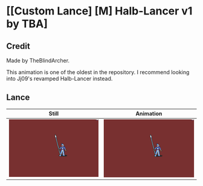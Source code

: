 # [\[Custom Lance\] \[M\] Halb-Lancer v1 by TBA]

## Credit

Made by TheBlindArcher.

This animation is one of the oldest in the repository. I recommend looking into Jj09's revamped Halb-Lancer instead.

## Lance

| Still | Animation |
| :---: | :-------: |
| ![Lance still](./Lance_000.png) | ![Lance animation](./Lance.gif) |
